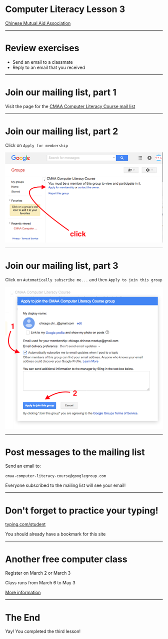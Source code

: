 # Computer Literacy Lesson 3

[Chinese Mutual Aid Association](http://chinesemutualaid.org)

---
# Review exercises

- Send an email to a classmate
- Reply to an email that you received

---
# Join our mailing list, part 1

Visit the page for the <a href='https://groups.google.com/d/forum/cmaa-computer-literacy-course' class='external'>CMAA Computer Literacy Course mail list</a>

---
# Join our mailing list, part 2

Click on `Apply for membership`

![Apply for membership](apply-for-membership.png)

---
# Join our mailing list, part 3

Click on `Automatically subscribe me...` and then `Apply to join this group`

![Click Apply to join this group](apply-to-join.png)

---
# Post messages to the mailing list

Send an email to:

`cmaa-computer-literacy-course@googlegroup.com`

Everyone subscribed to the mailing list will see your email!

---
# Don't forget to practice your typing!

<a href='http://typing.com/student' class='external'>typing.com/student</a>

You should already have a bookmark for this site

---
# Another free computer class

Register on March 2 or March 3

Class runs from March 6 to May 3

[More information](computer-classes-march-2017.pdf)


---
# The End

Yay! You completed the third lesson!

